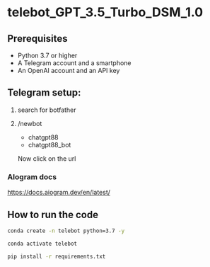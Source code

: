 # telebot_GPT_3.5_Turbo_DSM_1.0


## Prerequisites


- Python 3.7 or higher
- A Telegram account and a smartphone
- An OpenAI account and an API key


## Telegram setup:

1. search for botfather
2. /newbot
   - chatgpt88
   - chatgpt88_bot

   Now click on the url


### AIogram docs
https://docs.aiogram.dev/en/latest/

## How to run the code

```bash
conda create -n telebot python=3.7 -y
```

```bash
conda activate telebot
```

```bash
pip install -r requirements.txt
```
